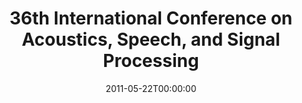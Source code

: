 ---
acronym: ICASSP-2011
date: '2011-05-22T00:00:00'
ext_url: http://www.icassp2011.com/
location: Prague, Czech Republic
submission_date: '2010-10-20T00:00:00'
title: 36th International Conference on Acoustics, Speech, and Signal Processing
---